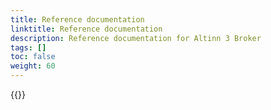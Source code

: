 ```yaml
---
title: Reference documentation
linktitle: Reference documentation
description: Reference documentation for Altinn 3 Broker
tags: []
toc: false
weight: 60
---
```


{{<children />}}